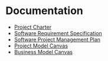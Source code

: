 # Documentation

- [Project Charter]()
- [Software Requirement Specification]()
- [Software Project Management Plan]()
- [Project Model Canvas]()
- [Business Model Canvas]()